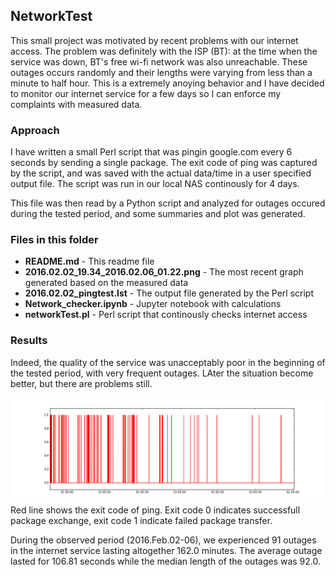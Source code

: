 ## NetworkTest

This small project was motivated by recent problems with our internet access. The problem was definitely with the ISP (BT): at the time when the service was down, BT's free wi-fi network was also unreachable. These outages occurs randomly and their lengths were varying from less than a minute to half hour. This is a extremely anoying behavior and I have decided to monitor our internet service for a few days so I can enforce my complaints with measured data.

### Approach

I have written a small Perl script that was pingin google.com every 6 seconds by sending a single package. The exit code of ping was captured by the script, and was saved with the actual data/time in a user specified output file. The script was run in our local NAS continously for 4 days.

This file was then read by a Python script and analyzed for outages occured during the tested period, and some summaries and plot was generated.

### Files in this folder

* **README.md** - This readme file
* **2016.02.02_19.34_2016.02.06_01.22.png** - The most recent graph generated based on the measured data
* **2016.02.02_pingtest.lst** - The output file generated by the Perl script
* **Network_checker.ipynb** - Jupyter notebook with calculations
* **networkTest.pl** - Perl script that continously checks internet access

### Results

Indeed, the quality of the service was unacceptably poor in the beginning of the tested period, with very frequent outages. LAter the situation become better, but there are problems still.

![Internet access](https://github.com/DSuveges/NetworkTest/blob/master/2016.02.02_19.34_2016.02.06_01.22.png "Results of four days of monitoring")
Red line shows the exit code of ping. Exit code 0 indicates successfull package exchange, exit code 1 indicate failed package transfer.

During the observed period (2016.Feb.02-06), we experienced 91 outages in the internet service lasting altogether
162.0 minutes. The average outage lasted for 106.81 seconds while the median length of the outages was 92.0.
